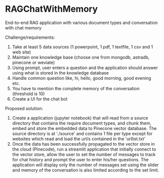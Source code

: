 # RAGChatWithMemory
End-to-end RAG application with various document types and conversation with chat memory

Challenge/requirements:
1. Take at least 5 data sources (1 powerpoint, 1 pdf, 1 textfile, 1 csv and 1 web site)
2. Maintain one knowledge base (choose one from mongodb, astradb, pinecone or weviate)
3. Using prompt, user enters a question and the application should answer using what is stored in the knowledge database
4. Handle common question like, hi, hello, good morning, good evening etc.
5. You have to mention the complete memory of the conversation (threshold is 10)
6. Create a UI for the chat bot

Proposed solution:
1. Create a application (jupyter notebook) that will read from a source directory that contains the require document types, and chunk them, embed and store the embedded data to Pinecone vector database.  The source directory is at './source' and contains 1 file per type except for websites which read and load the url/s contained in the 'urllist.txt'
2. Once the data has been successfully propagated to the vector store in the cloud (Pinecode), run a streamlit application that initially connect to the vector store, allow the user to set the number of messages to track for chat history and prompt the user to enter his/her questions.  The application will display only the number of messages set using the slider and memory of the conversation is also limited according to the set limit.
